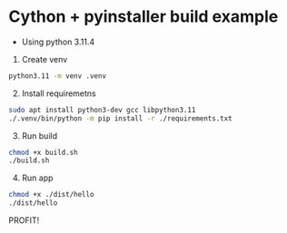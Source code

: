 # Cython + pyinstaller build example

 - Using python 3.11.4

1) Create venv
```bash
python3.11 -m venv .venv
```

2) Install requiremetns
```bash
sudo apt install python3-dev gcc libpython3.11
./.venv/bin/python -m pip install -r ./requirements.txt
```

3) Run build
```bash
chmod +x build.sh
./build.sh
```

4) Run app
```bash
chmod +x ./dist/hello
./dist/hello
```

PROFIT!



